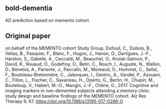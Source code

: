 ## bold-dementia
AD prediction based on memento cohort
## Original paper
on behalf of the MEMENTO cohort Study Group, Dufouil, C., Dubois, B., Vellas, B., Pasquier, F., Blanc, F., Hugon, J., Hanon, O., Dartigues, J.-F., Harston, S., Gabelle, A., Ceccaldi, M., Beauchet, O., Krolak-Salmon, P., David, R., Rouaud, O., Godefroy, O., Belin, C., Rouch, I., Auguste, N., Wallon, D., Benetos, A., Pariente, J., Paccalin, M., Moreaud, O., Hommet, C., Sellal, F., Boutoleau-Bretonniére, C., Jalenques, I., Gentric, A., Vandel, P., Azouani, C., Fillon, L., Fischer, C., Savarieau, H., Operto, G., Bertin, H., Chupin, M., Bouteloup, V., Habert, M.-O., Mangin, J.-F., Chêne, G., 2017. Cognitive and imaging markers in non-demented subjects attending a memory clinic: study design and baseline findings of the MEMENTO cohort. Alz Res Therapy 9, 67. https://doi.org/10.1186/s13195-017-0288-0
